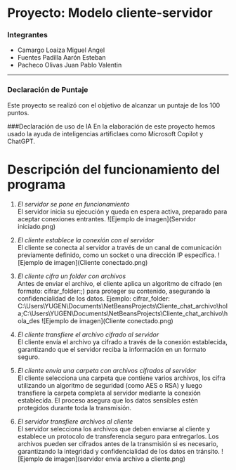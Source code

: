 # Proyecto: Modelo cliente-servidor
### Integrantes
- Camargo Loaiza Miguel Angel
- Fuentes Padilla Aarón Esteban 
- Pacheco Olivas Juan Pablo Valentin
---
### Declaración de Puntaje
Este proyecto se realizó con el objetivo de alcanzar un puntaje de los 100 puntos.

###Declaración de uso de IA
En la elaboración de este proyecto hemos usado la ayuda de inteligencias artificlaes como Microsoft Copilot y ChatGPT.

# Descripción del funcionamiento del programa

1. *El servidor se pone en funcionamiento*  
   El servidor inicia su ejecución y queda en espera activa, preparado para aceptar conexiones entrantes.
   ![Ejemplo de imagen](Servidor iniciado.png)

2. *El cliente establece la conexión con el servidor*  
   El cliente se conecta al servidor a través de un canal de comunicación previamente definido, como un socket o una dirección IP específica.
   ![Ejemplo de imagen](Cliente conectado.png)
3. *El cliente cifra un folder con archivos*  
   Antes de enviar el archivo, el cliente aplica un algoritmo de cifrado (en formato: cifrar_folder:<inputFolder>;<outputFolder>) para proteger su contenido, asegurando la confidencialidad de los datos.
Ejemplo: 
cifrar_folder: C:\Users\YUGEN\Documents\NetBeansProjects\Cliente_chat_archivo\hola;C:\Users\YUGEN\Documents\NetBeansProjects\Cliente_chat_archivo\hola_des
 ![Ejemplo de imagen](Cliente conectado.png)

4. *El cliente transfiere el archivo cifrado al servidor*  
   El cliente envía el archivo ya cifrado a través de la conexión establecida, garantizando que el servidor reciba la información en un formato seguro.
   
5. *El cliente envía una carpeta con archivos cifrados al servidor*  
   El cliente selecciona una carpeta que contiene varios archivos, los cifra utilizando un algoritmo de seguridad (como AES o RSA) y luego transfiere la carpeta completa al servidor mediante la conexión establecida. El proceso asegura que los datos sensibles estén protegidos durante toda la transmisión.

6. *El servidor transfiere archivos al cliente*  
   El servidor selecciona los archivos que deben enviarse al cliente y establece un protocolo de transferencia seguro para entregarlos. Los archivos pueden ser cifrados antes de la transmisión si es necesario, garantizando la integridad y confidencialidad de los datos en tránsito.
    ![Ejemplo de imagen](servidor envia archivo a cliente.png)
